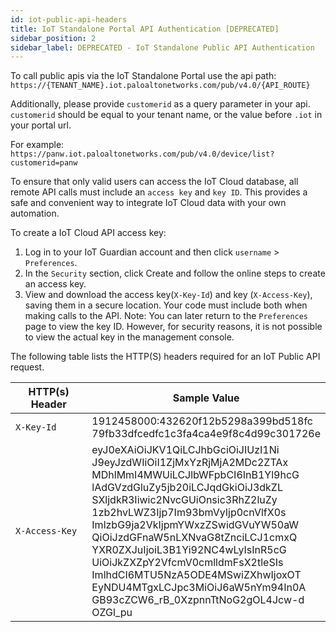 ```yaml
---
id: iot-public-api-headers
title: IoT Standalone Portal API Authentication [DEPRECATED]
sidebar_position: 2
sidebar_label: DEPRECATED - IoT Standalone Public API Authentication
---
```


To call public apis via the IoT Standalone Portal use the api path: `https://{TENANT_NAME}.iot.paloaltonetworks.com/pub/v4.0/{API_ROUTE}`

Additionally, please provide `customerid` as a query parameter in your api. `customerid` should be equal to your tenant name, or the value before `.iot` in your portal url.

For example: `https://panw.iot.paloaltonetworks.com/pub/v4.0/device/list?customerid=panw`

To ensure that only valid users can access the IoT Cloud database, all remote API calls must include an `access key` and `key ID`. This provides a safe and convenient way to integrate IoT Cloud data with your own automation.

To create a IoT Cloud API access key:

1. Log in to your IoT Guardian account and then click `username` > `Preferences`.
2. In the `Security` section, click Create and follow the online steps to create an access key.
3. View and download the access key(`X-Key-Id`) and key (`X-Access-Key`), saving them in a secure location. Your code must include both when making calls to the API.
   Note: You can later return to the `Preferences` page to view the key ID. However, for security reasons, it is not possible to view the actual key in the management console.

The following table lists the HTTP(S) headers required for an IoT Public API request.

| HTTP(s) Header | Sample Value                                                                                                                                                                                                                                                                                                                                                                                                                                                                                                                       |
| -------------- | ---------------------------------------------------------------------------------------------------------------------------------------------------------------------------------------------------------------------------------------------------------------------------------------------------------------------------------------------------------------------------------------------------------------------------------------------------------------------------------------------------------------------------------- |
| `X-Key-Id`     | 1912458000:432620f12b5298a399bd518fc<br/>79fb33dfcedfc1c3fa4ca4e9f8c4d99c301726e                                                                                                                                                                                                                                                                                                                                                                                                                                                   |
| `X-Access-Key` | eyJ0eXAiOiJKV1QiLCJhbGciOiJIUzI1Ni<br/>J9eyJzdWIiOiI1ZjMxYzRjMjA2MDc2ZTAx<br/>MDhlMmI4MWUiLCJlbWFpbCI6InB1Yl9hcG<br/>lAdGVzdGluZy5jb20iLCJqdGkiOiJ3dkZL<br/>SXljdkR3Iiwic2NvcGUiOnsic3RhZ2luZy<br/>1zb2hvLWZ3Ijp7Im93bmVyIjp0cnVlfX0s<br/>ImlzbG9ja2VkIjpmYWxzZSwidGVuYW50aW<br/>QiOiJzdGFnaW5nLXNvaG8tZnciLCJ1cmxQ<br/>YXR0ZXJuIjoiL3B1Yi92NC4wLyIsInR5cG<br/>UiOiJkZXZpY2VfcmV0cmlldmFsX2tleSIs<br/>ImlhdCI6MTU5NzA5ODE4MSwiZXhwIjoxOT<br/>EyNDU4MTgxLCJpc3MiOiJ6aW5nYm94In0A<br/>GB93cZCW6_rB_0XzpnnTtNoG2gOL4Jcw-d<br/>OZGl_pu |
